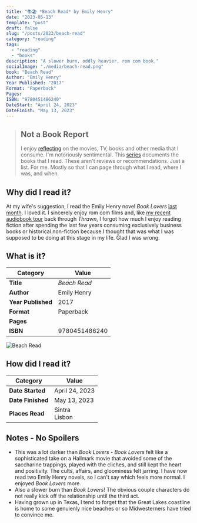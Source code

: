 ```yaml
---
title: "📚🏖️ *Beach Read* by Emily Henry"
date: "2023-05-13"
template: "post"
draft: false
slug: "/posts/2023/beach-read"
category: "reading"
tags:
  - "reading"
  - "books"
description: "A slower burn, oddly heavier, rom com book."
socialImage: "./media/beach-read.png"
book: "Beach Read"
Author: "Emily Henry"
Year Published: "2017"
Format: "Paperback"
Pages:
ISBN: "9780451486240"
DateStart: "April 24, 2023"
DateFinish: "May 13, 2023"
---
```


> ## Not a Book Report
> I enjoy [reflecting](https://blog.samrhea.com/posts/2019/analyze-media-habits) on the movies, TV, books and other media that I consume. I'm notoriously sentimental. This [series](https://blog.samrhea.com/category/walkthrough) documents the books that I read. These aren't reviews or recommendations. Just a list. For me. Mostly so that I can page through what I read, where I was, and when.

## Why did I read it?
At my wife's suggestion, I read the Emily Henry novel *Book Lovers* [last month](https://blog.samrhea.com/posts/2023/book-lovers). I loved it. I sincerely enjoy rom com films and, like [my recent audiobook tour](https://blog.samrhea.com/posts/2023/thrawn) back through *Thrawn*, I forgot how much I enjoy reading fiction after spending the last few years consuming exclusively business books or historical non-fiction because I thought that was what I was supposed to be doing at this stage in my life. Glad I was wrong.

## What is it?
|Category|Value|
|---|---|
|**Title**|*Beach Read*|
|**Author**|Emily Henry|
|**Year Published**|2017|
|**Format**|Paperback|
|**Pages**||
|**ISBN**|9780451486240|

![Beach Read](./media/beach-read.PNG)

## How did I read it?
|Category|Value|
|---|---|
|**Date Started**|April 24, 2023|
|**Date Finished**|May 13, 2023|
|**Places Read**|Sintra<br>Lisbon|

## Notes - No Spoilers
* This was a lot darker than *Book Lovers* - *Book Lovers* felt like a sophisticated take on a Hallmark movie that avoided some of the saccharine trappings, played with the cliches, and still kept the heart and positivity. The cults, affairs, and gloominess felt jarring. I have now read two Emily Henry novels, so I can't say which feels more normal. I enjoyed *Book Lovers* more.
* Also a slower burn than *Book Lovers*! The obvious couple characters do not really kick off the relationship until the third act.
* Having grown up in Texas, I tend to forget that the Great Lakes coastline is home to some genuienly nice beaches or so Midwesterners have tried to convince me.
